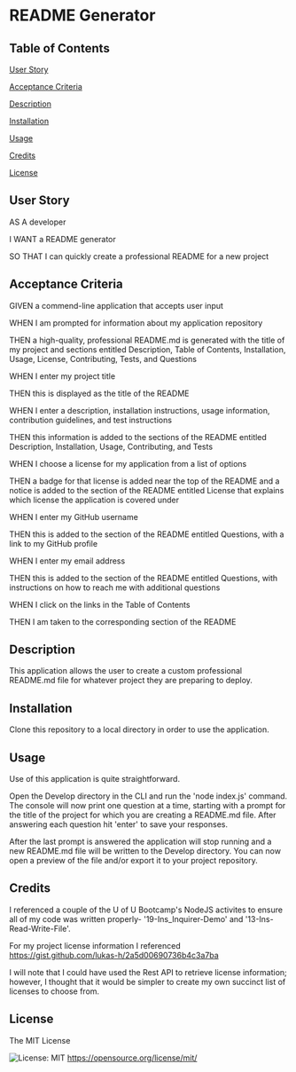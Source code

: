 # README Generator

## Table of Contents
[User Story](#user-story)

[Acceptance Criteria](#acceptance-criteria)

[Description](#description)

[Installation](#installation)

[Usage](#usage)

[Credits](#credits)

[License](#license)

## User Story
AS A developer

I WANT a README generator

SO THAT I can quickly create a professional README for a new project

## Acceptance Criteria

GIVEN a commend-line application that accepts user input

WHEN I am prompted for information about my application repository

THEN a high-quality, professional README.md is generated with the title of my project and sections entitled Description, Table of Contents, Installation, Usage, License, Contributing, Tests, and Questions

WHEN I enter my project title

THEN this is displayed as the title of the README

WHEN I enter a description, installation instructions, usage information, contribution guidelines, and test instructions

THEN this information is added to the sections of the README entitled Description, Installation, Usage, Contributing, and Tests

WHEN I choose a license for my application from a list of options

THEN a badge for that license is added near the top of the README and a notice is added to the section of the README entitled License that explains which license the application is covered under

WHEN I enter my GitHub username

THEN this is added to the section of the README entitled Questions, with a link to my GitHub profile

WHEN I enter my email address

THEN this is added to the section of the README entitled Questions, with instructions on how to reach me with additional questions

WHEN I click on the links in the Table of Contents

THEN I am taken to the corresponding section of the README

## Description
This application allows the user to create a custom professional README.md file for whatever project  they are preparing to deploy.

## Installation
Clone this repository to a local directory in order to use the application.

## Usage
Use of this application is quite straightforward. 

Open the Develop directory in the CLI and run the 'node index.js' command. The console will now print one question at a time, starting with a prompt for the title of the project for which you are creating a README.md file. After answering each question hit 'enter' to save your responses.

After the last prompt is answered the application will stop running and a new README.md file will be written to the Develop directory. You can now open a preview of the file and/or export it to your project repository.

## Credits
I referenced a couple of the U of U Bootcamp's NodeJS activites to ensure all of my code was written properly- '19-Ins_Inquirer-Demo' and '13-Ins-Read-Write-File'.

For my project license information I referenced https://gist.github.com/lukas-h/2a5d00690736b4c3a7ba

I will note that I could have used the Rest API to retrieve license information; however, I thought that it would be simpler to create my own succinct list of licenses to choose from.

## License
The MIT License

![License: MIT](https://img.shields.io/badge/License-MIT-yellow.svg)
https://opensource.org/license/mit/
